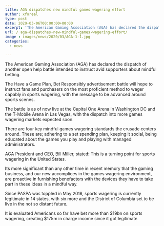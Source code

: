 ```yaml
---
title: AGA dispatches new mindful games wagering effort
author: xforeal 
type: post
date: 2020-03-06T00:00:00+00:00
excerpt: 'The American Gaming Association (AGA) has declared the dispatch of another open help battle intended to instruct avid supporters about mindful gambling '
url: / aga-dispatches-new-mindful-games-wagering-effort/
image : images/news/2020/03/AGA-1-1.jpg
categories:
  - news

---
```

The American Gaming Association (AGA) has declared the dispatch of another open help battle intended to instruct avid supporters about mindful betting. 

The Have a Game Plan, Bet Responsibly advertisement battle will hope to instruct fans and purchasers on the most proficient method to wager capably in sports wagering, with the message to be advanced around sports scenes. 

The battle is as of now live at the Capital One Arena in Washington DC and the T-Mobile Arena in Las Vegas, with the dispatch into more games wagering markets expected soon. 

There are four key mindful games wagering standards the crusade centers around. These are; adhering to a set spending plan, keeping it social, being educated about the games you play and playing with managed administrators. 

AGA President and CEO, Bill Miller, stated: This is a turning point for sports wagering in the United States. 

Its more significant than any other time in recent memory that the gaming business, and our new accomplices in the games wagering environment, are proactive in furnishing benefactors with the devices they have to take part in these ideas in a mindful way. 

Since PASPA was toppled in May 2018, sports wagering is currently legitimate in 14 states, with six more and the District of Columbia set to be live in the not so distant future. 

It is evaluated Americans so far have bet more than $19bn on sports wagering, creating $175m in charge income since it got legitimate.